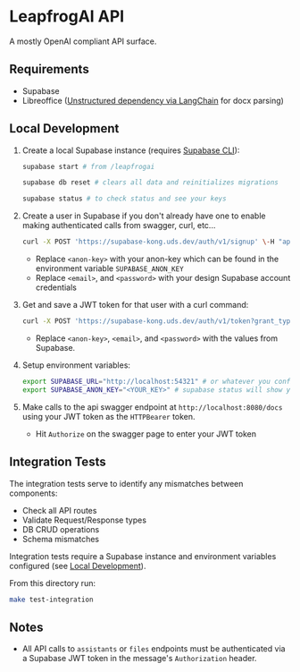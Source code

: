 # LeapfrogAI API

A mostly OpenAI compliant API surface.

## Requirements

- Supabase
- Libreoffice ([Unstructured dependency via LangChain](https://python.langchain.com/docs/integrations/providers/unstructured/) for docx parsing)

## Local Development

1. Create a local Supabase instance (requires [Supabase CLI](https://supabase.com/docs/guides/cli/getting-started)):

    ``` bash
    supabase start # from /leapfrogai

    supabase db reset # clears all data and reinitializes migrations

    supabase status # to check status and see your keys
    ```

2. Create a user in Supabase if you don't already have one to enable making authenticated calls from swagger, curl, etc...
   ```bash
   curl -X POST 'https://supabase-kong.uds.dev/auth/v1/signup' \-H "apikey: <anon-key>" \-H "Content-Type: application/json" \-d '{ "email": "<email>", "password": "<password>", "confirmPassword": "<password>"}'
   ```
   
   * Replace `<anon-key>` with your anon-key which can be found in the environment variable `SUPABASE_ANON_KEY`
   * Replace `<email>`, and `<password>` with your design Supabase account credentials

3. Get and save a JWT token for that user with a curl command:

    ``` bash
    curl -X POST 'https://supabase-kong.uds.dev/auth/v1/token?grant_type=password' \-H "apikey: <anon-key>" \-H "Content-Type: application/json" \-d '{ "email": "<email>", "password": "<password>"}'
    ```

    * Replace `<anon-key>`, `<email>`, and `<password>` with the values from Supabase.

4. Setup environment variables:
    ``` bash
    export SUPABASE_URL="http://localhost:54321" # or whatever you configured it as in your Supabase config.toml
    export SUPABASE_ANON_KEY="<YOUR_KEY>" # supabase status will show you the keys
    ```

5. Make calls to the api swagger endpoint at `http://localhost:8080/docs` using your JWT token as the `HTTPBearer` token.
   * Hit `Authorize` on the swagger page to enter your JWT token

## Integration Tests

The integration tests serve to identify any mismatches between components:

- Check all API routes
- Validate Request/Response types
- DB CRUD operations
- Schema mismatches

Integration tests require a Supabase instance and environment variables configured (see [Local Development](#local-development)).

From this directory run:

``` bash
make test-integration
```

## Notes

* All API calls to `assistants` or `files` endpoints must be authenticated via a Supabase JWT token in the message's `Authorization` header.
